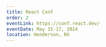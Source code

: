 ```yaml
---
title: React Conf
order: 2
eventLink: https://conf.react.dev/
eventDate: May 15-17, 2024
location: Henderson, NV
---
```


